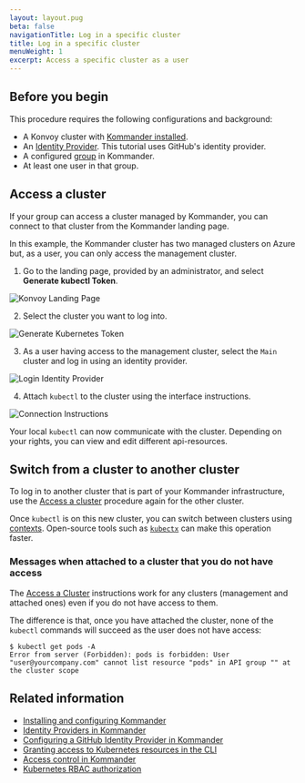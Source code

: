 ```yaml
---
layout: layout.pug
beta: false
navigationTitle: Log in a specific cluster
title: Log in a specific cluster
menuWeight: 1
excerpt: Access a specific cluster as a user
---
```


## Before you begin

This procedure requires the following configurations and background:

- A Konvoy cluster with [Kommander installed](/dkp/kommander/1.2/install/).
- An [Identity Provider](/dkp/kommander/1.2/tutorials/authorize-all-users/). This tutorial uses GitHub's identity provider.
- A configured [group](/dkp/kommander/1.2/operations/identity-providers/) in Kommander.
- At least one user in that group.

## Access a cluster

If your group can access a cluster managed by Kommander, you can connect to that cluster from the Kommander landing page.

In this example, the Kommander cluster has two managed clusters on Azure but, as a user, you can only access the management cluster.

1. Go to the landing page, provided by an administrator, and select **Generate kubectl Token**.

![Konvoy Landing Page](/ksphere/kommander/1.2/img/konvoy-landing-page.png)

2. Select the cluster you want to log into.

![Generate Kubernetes Token](/ksphere/kommander/1.2/img/generate-kubernetes-token.png)

3. As a user having access to the management cluster, select the `Main` cluster and log in using an identity provider.

![Login Identity Provider](/ksphere/kommander/1.2/img/login-identity-provider.png)

4. Attach `kubectl` to the cluster using the interface instructions.

![Connection Instructions](/ksphere/kommander/1.2/img/kubectl-connection-instructions.png)

Your local `kubectl` can now communicate with the cluster.
Depending on your rights, you can view and edit different api-resources.

## Switch from a cluster to another cluster

To log in to another cluster that is part of your Kommander infrastructure, use the [Access a cluster](*access-a-cluster) procedure again for the other cluster.

Once `kubectl` is on this new cluster, you can switch between clusters using [contexts](https://kubernetes.io/docs/concepts/configuration/organize-cluster-access-kubeconfig/#context). Open-source tools such as [`kubectx`](https://github.com/ahmetb/kubectx) can make this operation faster.

### Messages when attached to a cluster that you do not have access

The [Access a Cluster](#access_a_cluster) instructions work for any clusters (management and attached ones) even if you do not have access to them.

The difference is that, once you have attached the cluster, none of the `kubectl` commands will succeed as the user does not have access:

```
$ kubectl get pods -A
Error from server (Forbidden): pods is forbidden: User "user@yourcompany.com" cannot list resource "pods" in API group "" at the cluster scope
```

## Related information

- [Installing and configuring Kommander](/dkp/kommander/1.2/install/)
- [Identity Providers in Kommander](/dkp/kommander/1.2/operations/identity-providers/)
- [Configuring a GitHub Identity Provider in Kommander](/dkp/kommander/1.2/tutorials/authorize-all-users/)
- [Granting access to Kubernetes resources in the CLI](/dkp/konvoy/1.4/security/external-idps/rbac/)
- [Access control in Kommander](/dkp/kommander/1.2/operations/access-control/)
- [Kubernetes RBAC authorization](https://kubernetes.io/docs/reference/access-authn-authz/rbac/)

